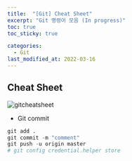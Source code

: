 ```yaml
---
title:  "[Git] Cheat Sheet"
excerpt: "Git 명령어 모음 (In progress)"
toc: true
toc_sticky: true

categories:
  - Git
last_modified_at: 2022-03-16
---
```


## Cheat Sheet
  ![gitcheatsheet](/img/gitcheatsheet.jpg)
  <br>

  * Git commit
  ```python
  git add .
  git commit -m "comment" 
  git push -u origin master
  # git config credential.helper store
  ```